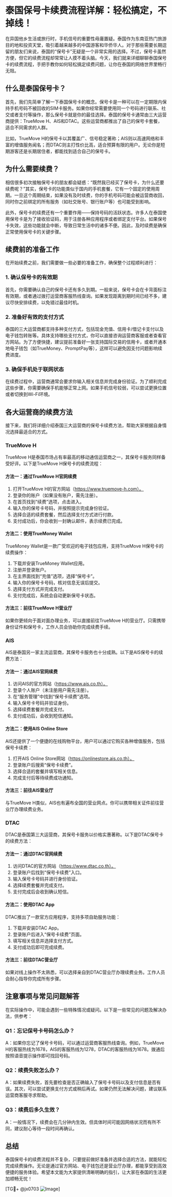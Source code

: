 # 泰国保号卡续费流程详解：轻松搞定，不掉线！

在异国他乡生活或旅行时，手机信号的重要性毋庸置疑。泰国作为东南亚热门旅游目的地和投资天堂，吸引着越来越多的中国游客和华侨华人。对于那些需要长期逗留的朋友们来说，泰国的“保号卡”无疑是一个非常实用的选择。不过，保号卡虽然方便，但它的续费流程却常常让人摸不着头脑。今天，我们就来详细聊聊泰国保号卡的续费流程，手把手教你如何轻松搞定续费问题，让你在泰国的网络世界里畅行无阻。

## 什么是泰国保号卡？

首先，我们先简单了解一下泰国保号卡的概念。保号卡是一种可以在一定期限内保持手机号码不被回收的SIM卡服务。如果你经常需要使用同一个号码进行联系、社交或者支付等操作，那么保号卡就是你的最佳选择。泰国的保号卡通常由三大运营商提供：TrueMove H、AIS和DTAC。这些运营商都推出了自己的保号卡套餐，适合不同需求的人群。

比如，TrueMove H的保号卡以其覆盖广、信号稳定著称；AIS则以高速网络和丰富的增值服务闻名；而DTAC则主打性价比高，适合预算有限的用户。无论你是短期游客还是长期居住者，都能找到适合自己的保号卡。

## 为什么需要续费？

相信很多初次接触保号卡的朋友都会疑惑：“既然我已经买了保号卡，为什么还要续费呢？”其实，保号卡的功能类似于国内的手机套餐，它有一个固定的使用周期。一旦这个周期结束，如果没有及时续费，你的手机号码可能会被运营商收回，同时你之前绑定的所有服务（如社交账号、银行账户等）也可能受到影响。

此外，保号卡的续费还有一个重要作用——保持号码的活跃状态。许多人在泰国使用保号卡是为了接收验证码，用于注册各种应用程序或者绑定支付平台。如果保号卡失效，这些功能就会中断，导致日常生活中的诸多不便。因此，及时续费是确保正常使用保号卡的关键步骤。

## 续费前的准备工作

在开始续费之前，我们需要做一些必要的准备工作，确保整个过程顺利进行：

### 1. 确认保号卡的有效期

首先，你需要确认自己的保号卡还有多久到期。一般来说，保号卡会在卡背面标注有效期，或者通过拨打运营商客服热线查询。如果发现距离到期时间已经不多，建议尽快安排续费，以免错过最佳时机。

### 2. 准备好有效的支付方式

泰国的三大运营商都支持多种支付方式，包括现金充值、信用卡/借记卡支付以及电子钱包转账等。具体支持哪些支付方式，你可以直接咨询运营商客服或者查看官方网站。为了方便快捷，建议提前准备好一张支持国际交易的信用卡，或者开通本地电子钱包（如TrueMoney、PromptPay等），这样可以避免因支付问题影响续费进度。

### 3. 确保手机处于联网状态

在续费过程中，运营商通常会要求你输入相关信息并完成身份验证。为了顺利完成这些步骤，你需要确保手机能够正常上网。如果手机信号较弱，可以尝试更换位置或者切换到Wi-Fi环境。

## 各大运营商的续费方法

接下来，我们将详细介绍泰国三大运营商的保号卡续费方法，帮助大家根据自身情况选择最适合的方式。

### TrueMove H

TrueMove H是泰国市场占有率最高的移动通信运营商之一，其保号卡服务同样备受好评。以下是TrueMove H保号卡的续费流程：

#### 方法一：通过TrueMove H官网续费
1. 打开TrueMove H的官方网站（https://www.truemove-h.com）。
2. 登录你的账户（如果没有账户，需先注册）。
3. 在首页找到“续费”选项，点击进入。
4. 输入你的保号卡号码，并按照提示完成身份验证。
5. 选择合适的续费套餐，然后选择支付方式进行付款。
6. 支付成功后，你会收到一封确认邮件，表示续费已完成。

#### 方法二：使用TrueMoney Wallet
TrueMoney Wallet是一款广受欢迎的电子钱包应用，支持TrueMove H保号卡的续费操作：
1. 下载并安装TrueMoney Wallet应用。
2. 注册并登录账户。
3. 在主界面找到“充值”选项，选择“保号卡”。
4. 输入你的保号卡号码，核对信息无误后提交。
5. 选择支付方式并完成支付。
6. 支付完成后，系统会自动更新保号卡状态。

#### 方法三：前往TrueMove H营业厅
如果你更倾向于面对面办理业务，可以直接前往TrueMove H的营业厅。只需携带身份证件和保号卡，工作人员会协助你完成续费手续。

### AIS

AIS是泰国另一家主流运营商，其保号卡服务也十分成熟。以下是AIS保号卡的续费方法：

#### 方法一：通过AIS官网续费
1. 访问AIS的官方网站（https://www.ais.co.th）。
2. 登录个人账户（未注册用户需先注册）。
3. 在“服务管理”中找到“保号卡续费”选项。
4. 输入保号卡号码并验证身份。
5. 选择续费套餐并完成支付。
6. 支付成功后，会收到短信通知。

#### 方法二：使用AIS Online Store
AIS还提供了一个便捷的在线购物平台，用户可以通过它购买各种增值服务，包括保号卡续费：
1. 打开AIS Online Store网站（https://onlinestore.ais.co.th）。
2. 登录账户后搜索“保号卡续费”。
3. 选择合适的套餐并填写相关信息。
4. 完成支付后等待续费成功通知。

#### 方法三：前往AIS营业厅
与TrueMove H类似，AIS也有遍布全国的营业网点。你可以携带相关证件前往营业厅办理续费业务。

### DTAC

DTAC是泰国第三大运营商，其保号卡服务以价格实惠著称。以下是DTAC保号卡的续费方法：

#### 方法一：通过DTAC官网续费
1. 访问DTAC的官方网站（https://www.dtac.co.th）。
2. 登录账户后找到“保号卡续费”入口。
3. 输入保号卡号码并进行身份验证。
4. 选择续费套餐并完成支付。
5. 支付完成后会收到确认短信。

#### 方法二：使用DTAC App
DTAC推出了一款官方应用程序，支持多项自助服务功能：
1. 下载并安装DTAC App。
2. 登录账户后进入“保号卡续费”页面。
3. 填写相关信息并选择支付方式。
4. 支付成功后即可完成续费。

#### 方法三：前往DTAC营业厅
如果对线上操作不太熟悉，可以选择亲自到DTAC营业厅办理续费业务。工作人员会耐心指导你完成所有步骤。

## 注意事项与常见问题解答

在实际操作中，可能会遇到一些特殊情况或疑问。以下是一些常见的问题及解决办法，供参考：

### Q1：忘记保号卡号码怎么办？
A：如果你忘记了保号卡号码，可以通过运营商客服热线查询。例如，TrueMove H的客服热线为1678，AIS的客服热线为1278，DTAC的客服热线为1678。拨通后按照语音提示操作即可找回号码。

### Q2：续费失败怎么办？
A：如果续费失败，首先要检查是否正确输入了保号卡号码以及支付信息是否有误。其次，可以尝试更换支付方式或稍后再试。如果仍然无法解决问题，建议联系运营商客服寻求帮助。

### Q3：续费后多久生效？
A：一般情况下，续费会在几分钟内生效。但具体时间可能因网络状况而有所不同，建议耐心等待一段时间再确认。

## 总结

泰国保号卡的续费流程并不复杂，只要提前做好准备并选择合适的方法，就能轻松完成续费操作。无论是通过官方网站、电子钱包还是营业厅办理，都能享受到高效便捷的服务体验。希望本文能为大家提供清晰明确的指引，让大家在泰国的生活更加顺畅无忧！

[TG💪+ @jx0703 ![Image](https://github.com/user-attachments/assets/dbca1d08-cadb-493c-b0ec-ad6f7a83f270)]